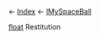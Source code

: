 ← [Index](Api-Index) ← [IMySpaceBall](SpaceEngineers.Game.ModAPI.Ingame.IMySpaceBall)

[float](System.Single) Restitution